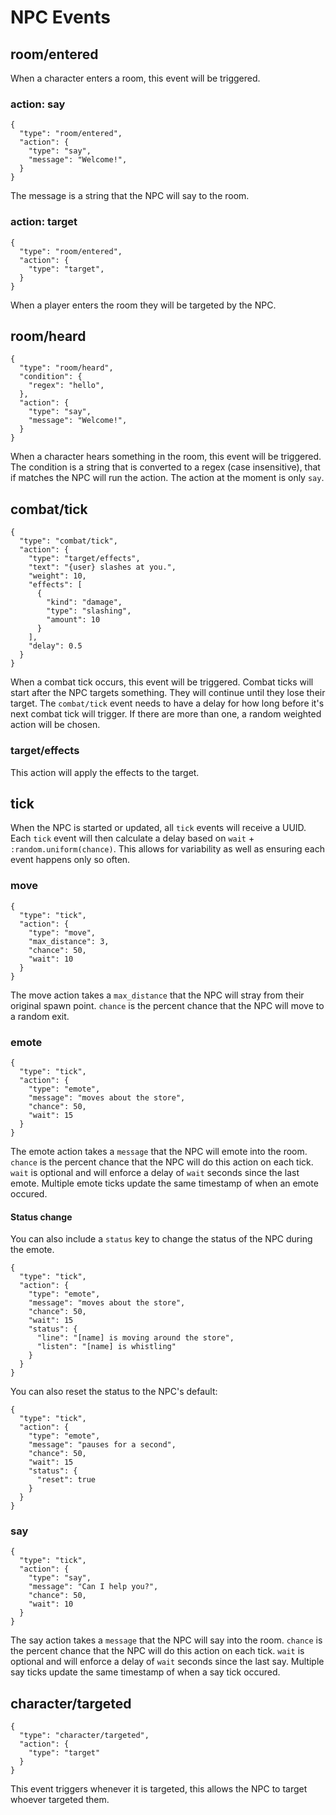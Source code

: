 # NPC Events

## room/entered

When a character enters a room, this event will be triggered.

### action: say

```
{
  "type": "room/entered",
  "action": {
    "type": "say",
    "message": "Welcome!",
  }
}
```

The message is a string that the NPC will say to the room.

### action: target

```
{
  "type": "room/entered",
  "action": {
    "type": "target",
  }
}
```

When a player enters the room they will be targeted by the NPC.

## room/heard

```
{
  "type": "room/heard",
  "condition": {
    "regex": "hello",
  },
  "action": {
    "type": "say",
    "message": "Welcome!",
  }
}
```

When a character hears something in the room, this event will be triggered. The condition is a string that is converted to a regex (case insensitive), that if matches the NPC will run the action. The action at the moment is only `say`.

## combat/tick

```
{
  "type": "combat/tick",
  "action": {
    "type": "target/effects",
    "text": "{user} slashes at you.",
    "weight": 10,
    "effects": [
      {
        "kind": "damage",
        "type": "slashing",
        "amount": 10
      }
    ],
    "delay": 0.5
  }
}
```

When a combat tick occurs, this event will be triggered. Combat ticks will start after the NPC targets something. They will continue until they lose their target. The `combat/tick` event needs to have a delay for how long before it's next combat tick will trigger. If there are more than one, a random weighted action will be chosen.

### target/effects

This action will apply the effects to the target.

## tick

When the NPC is started or updated, all `tick` events will receive a UUID. Each `tick` event will then calculate a delay based on `wait` + `:random.uniform(chance)`. This allows for variability as well as ensuring each event happens only so often.

### move

```
{
  "type": "tick",
  "action": {
    "type": "move",
    "max_distance": 3,
    "chance": 50,
    "wait": 10
  }
}
```

The move action takes a `max_distance` that the NPC will stray from their original spawn point. `chance` is the percent chance that the NPC will move to a random exit.

### emote

```
{
  "type": "tick",
  "action": {
    "type": "emote",
    "message": "moves about the store",
    "chance": 50,
    "wait": 15
  }
}
```

The emote action takes a `message` that the NPC will emote into the room. `chance` is the percent chance that the NPC will do this action on each tick. `wait` is optional and will enforce a delay of `wait` seconds since the last emote. Multiple emote ticks update the same timestamp of when an emote occured.

#### Status change

You can also include a `status` key to change the status of the NPC during the emote.

```
{
  "type": "tick",
  "action": {
    "type": "emote",
    "message": "moves about the store",
    "chance": 50,
    "wait": 15
    "status": {
      "line": "[name] is moving around the store",
      "listen": "[name] is whistling"
    }
  }
}
```

You can also reset the status to the NPC's default:

```
{
  "type": "tick",
  "action": {
    "type": "emote",
    "message": "pauses for a second",
    "chance": 50,
    "wait": 15
    "status": {
      "reset": true
    }
  }
}
```

### say

```
{
  "type": "tick",
  "action": {
    "type": "say",
    "message": "Can I help you?",
    "chance": 50,
    "wait": 10
  }
}
```

The say action takes a `message` that the NPC will say into the room. `chance` is the percent chance that the NPC will do this action on each tick. `wait` is optional and will enforce a delay of `wait` seconds since the last say. Multiple say ticks update the same timestamp of when a say tick occured.

## character/targeted

```
{
  "type": "character/targeted",
  "action": {
    "type": "target"
  }
}
```

This event triggers whenever it is targeted, this allows the NPC to target whoever targeted them.
